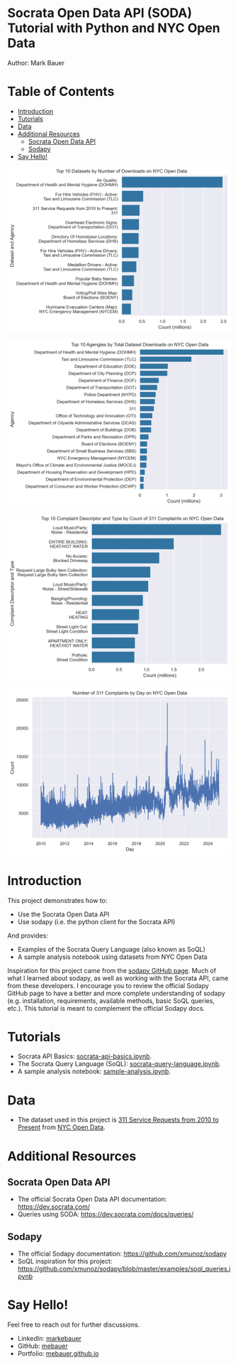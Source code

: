 # Socrata Open Data API (SODA) Tutorial with Python and NYC Open Data 
Author: Mark Bauer

# Table of Contents
* [Introduction](#Introduction)
* [Tutorials](#Tutorials)
* [Data](#Data)
* [Additional Resources](#Additional-Resources)
    * [Socrata Open Data API](#Socrata-Open-Data-API)
    * [Sodapy](#Sodapy)
* [Say Hello!](#Say-Hello)

![cover photo](figures/datasets-download.png)  

![cover photo](figures/agency-downloads.png)  

![cover photo](figures/descriptor-type.png)  

![cover photo](figures/day-line.png)

# Introduction  
This project demonstrates how to:  
- Use the Socrata Open Data API
- Use sodapy (i.e. the python client for the Socrata API)  

And provides:
- Examples of the Socrata Query Language (also known as SoQL)  
- A sample analysis notebook using datasets from NYC Open Data

Inspiration for this project came from the [sodapy GitHub page](https://github.com/xmunoz/sodapy). Much of what I learned about sodapy, as well as working with the Socrata API, came from these developers. I encourage you to review the official Sodapy GitHub page to have a better and more complete understanding of sodapy (e.g. installation, requirements, available methods, basic SoQL queries, etc.). This tutorial is meant to complement the official Sodapy docs.

# Tutorials  
- Socrata API Basics: [socrata-api-basics.ipynb](https://github.com/mebauer/sodapy-tutorial-nyc-opendata/blob/main/socrata-api-basics.ipynb).
- The Socrata Query Language (SoQL): [socrata-query-language.ipynb](https://github.com/mebauer/sodapy-tutorial-nyc-opendata/blob/main/socrata-query-language.ipynb).
- A sample analysis notebook: [sample-analysis.ipynb](https://github.com/mebauer/sodapy-tutorial-nyc-opendata/blob/main/sample-analysis.ipynb).

# Data  
- The dataset used in this project is [311 Service Requests from 2010 to Present](https://nycopendata.socrata.com/Social-Services/311-Service-Requests-from-2010-to-Present/erm2-nwe9) from [NYC Open Data](https://opendata.cityofnewyork.us/).

# Additional Resources 

## Socrata Open Data API  
- The official Socrata Open Data API documentation: https://dev.socrata.com/  
- Queries using SODA: https://dev.socrata.com/docs/queries/

## Sodapy  
- The official Sodapy documentation: https://github.com/xmunoz/sodapy  
- SoQL inspiration for this project: https://github.com/xmunoz/sodapy/blob/master/examples/soql_queries.ipynb

# Say Hello!
Feel free to reach out for further discussions.
- LinkedIn: [markebauer](https://www.linkedin.com/in/markebauer/)  
- GitHub: [mebauer](https://github.com/mebauer)  
- Portfolio: [mebauer.github.io](https://mebauer.github.io/)

